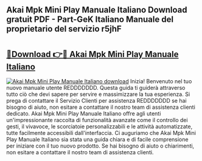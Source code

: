## Akai Mpk Mini Play Manuale Italiano Download gratuit PDF - Part-GeK Italiano Manuale del proprietario del servizio r5jhF

# <h2><a href="http://dfaczpf.blite.top/?on=Akai+Mpk+Mini+Play+Manuale+Italiano">🔗Download 👉🔴 Akai Mpk Mini Play Manuale Italiano</a></h2>

[![Akai Mpk Mini Play Manuale Italiano download](https://i.imgur.com/lujVjoI.png)](http://dfaczpf.blite.top/?on=Akai+Mpk+Mini+Play+Manuale+Italiano)
Inizia! Benvenuto nel tuo nuovo manuale utente REDDDDDDD. Questa guida ti guiderà attraverso tutto ciò che devi sapere per servire e massimizzare la tua esperienza. Si prega di contattare il Servizio Clienti per assistenza REDDDDDDD se hai bisogno di aiuto, non esitare a contattare il nostro team di assistenza clienti dedicato. Akai Mpk Mini Play Manuale Italiano offre agli utenti un'impressionante raccolta di funzionalità avanzate come il controllo dei gesti, il vivavoce, le scorciatoie personalizzabili e le attività automatizzate, tutte facilmente accessibili dall'interfaccia. Ci auguriamo che Akai Mpk Mini Play Manuale Italiano sia stata una guida chiara e di facile comprensione per iniziare con il tuo nuovo prodotto. Se hai bisogno di aiuto o chiarimenti, non esitare a contattare il nostro team di assistenza clienti.
